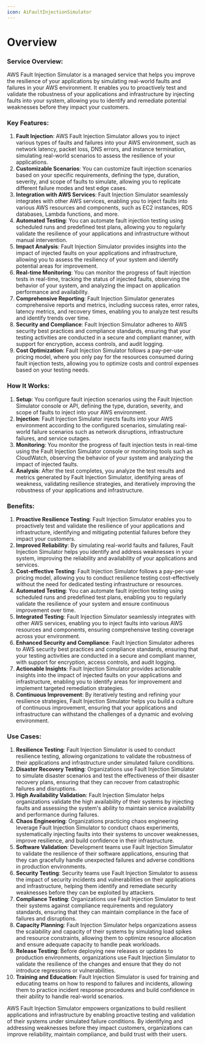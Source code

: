 ```yaml
---
icon: AiFaultInjectionSimulator
---
```

# Overview

### Service Overview:

AWS Fault Injection Simulator is a managed service that helps you improve the resilience of your applications by simulating real-world faults and failures in your AWS environment. It enables you to proactively test and validate the robustness of your applications and infrastructure by injecting faults into your system, allowing you to identify and remediate potential weaknesses before they impact your customers.

### Key Features:

1. **Fault Injection**: AWS Fault Injection Simulator allows you to inject various types of faults and failures into your AWS environment, such as network latency, packet loss, DNS errors, and instance termination, simulating real-world scenarios to assess the resilience of your applications.
2. **Customizable Scenarios**: You can customize fault injection scenarios based on your specific requirements, defining the type, duration, severity, and scope of faults to simulate, allowing you to replicate different failure modes and test edge cases.
3. **Integration with AWS Services**: Fault Injection Simulator seamlessly integrates with other AWS services, enabling you to inject faults into various AWS resources and components, such as EC2 instances, RDS databases, Lambda functions, and more.
4. **Automated Testing**: You can automate fault injection testing using scheduled runs and predefined test plans, allowing you to regularly validate the resilience of your applications and infrastructure without manual intervention.
5. **Impact Analysis**: Fault Injection Simulator provides insights into the impact of injected faults on your applications and infrastructure, allowing you to assess the resiliency of your system and identify potential areas for improvement.
6. **Real-time Monitoring**: You can monitor the progress of fault injection tests in real-time, tracking the status of injected faults, observing the behavior of your system, and analyzing the impact on application performance and availability.
7. **Comprehensive Reporting**: Fault Injection Simulator generates comprehensive reports and metrics, including success rates, error rates, latency metrics, and recovery times, enabling you to analyze test results and identify trends over time.
8. **Security and Compliance**: Fault Injection Simulator adheres to AWS security best practices and compliance standards, ensuring that your testing activities are conducted in a secure and compliant manner, with support for encryption, access controls, and audit logging.
9. **Cost Optimization**: Fault Injection Simulator follows a pay-per-use pricing model, where you only pay for the resources consumed during fault injection tests, allowing you to optimize costs and control expenses based on your testing needs.

### How It Works:

1. **Setup**: You configure fault injection scenarios using the Fault Injection Simulator console or API, defining the type, duration, severity, and scope of faults to inject into your AWS environment.
2. **Injection**: Fault Injection Simulator injects faults into your AWS environment according to the configured scenarios, simulating real-world failure scenarios such as network disruptions, infrastructure failures, and service outages.
3. **Monitoring**: You monitor the progress of fault injection tests in real-time using the Fault Injection Simulator console or monitoring tools such as CloudWatch, observing the behavior of your system and analyzing the impact of injected faults.
4. **Analysis**: After the test completes, you analyze the test results and metrics generated by Fault Injection Simulator, identifying areas of weakness, validating resilience strategies, and iteratively improving the robustness of your applications and infrastructure.

### Benefits:

1. **Proactive Resilience Testing**: Fault Injection Simulator enables you to proactively test and validate the resilience of your applications and infrastructure, identifying and mitigating potential failures before they impact your customers.
2. **Improved Reliability**: By simulating real-world faults and failures, Fault Injection Simulator helps you identify and address weaknesses in your system, improving the reliability and availability of your applications and services.
3. **Cost-effective Testing**: Fault Injection Simulator follows a pay-per-use pricing model, allowing you to conduct resilience testing cost-effectively without the need for dedicated testing infrastructure or resources.
4. **Automated Testing**: You can automate fault injection testing using scheduled runs and predefined test plans, enabling you to regularly validate the resilience of your system and ensure continuous improvement over time.
5. **Integrated Testing**: Fault Injection Simulator seamlessly integrates with other AWS services, enabling you to inject faults into various AWS resources and components, ensuring comprehensive testing coverage across your environment.
6. **Enhanced Security and Compliance**: Fault Injection Simulator adheres to AWS security best practices and compliance standards, ensuring that your testing activities are conducted in a secure and compliant manner, with support for encryption, access controls, and audit logging.
7. **Actionable Insights**: Fault Injection Simulator provides actionable insights into the impact of injected faults on your applications and infrastructure, enabling you to identify areas for improvement and implement targeted remediation strategies.
8. **Continuous Improvement**: By iteratively testing and refining your resilience strategies, Fault Injection Simulator helps you build a culture of continuous improvement, ensuring that your applications and infrastructure can withstand the challenges of a dynamic and evolving environment.

### Use Cases:

1. **Resilience Testing**: Fault Injection Simulator is used to conduct resilience testing, allowing organizations to validate the robustness of their applications and infrastructure under simulated failure conditions.
2. **Disaster Recovery Testing**: Organizations use Fault Injection Simulator to simulate disaster scenarios and test the effectiveness of their disaster recovery plans, ensuring that they can recover from catastrophic failures and disruptions. 
3. **High Availability Validation**: Fault Injection Simulator helps organizations validate the high availability of their systems by injecting faults and assessing the system's ability to maintain service availability and performance during failures.
4. **Chaos Engineering**: Organizations practicing chaos engineering leverage Fault Injection Simulator to conduct chaos experiments, systematically injecting faults into their systems to uncover weaknesses, improve resilience, and build confidence in their infrastructure.
5. **Software Validation**: Development teams use Fault Injection Simulator to validate the resilience of their software applications, ensuring that they can gracefully handle unexpected failures and adverse conditions in production environments.
6. **Security Testing**: Security teams use Fault Injection Simulator to assess the impact of security incidents and vulnerabilities on their applications and infrastructure, helping them identify and remediate security weaknesses before they can be exploited by attackers.
7. **Compliance Testing**: Organizations use Fault Injection Simulator to test their systems against compliance requirements and regulatory standards, ensuring that they can maintain compliance in the face of failures and disruptions.
8. **Capacity Planning**: Fault Injection Simulator helps organizations assess the scalability and capacity of their systems by simulating load spikes and resource constraints, allowing them to optimize resource allocation and ensure adequate capacity to handle peak workloads.
9. **Release Testing**: Before deploying new releases or updates to production environments, organizations use Fault Injection Simulator to validate the resilience of the changes and ensure that they do not introduce regressions or vulnerabilities.
10. **Training and Education**: Fault Injection Simulator is used for training and educating teams on how to respond to failures and incidents, allowing them to practice incident response procedures and build confidence in their ability to handle real-world scenarios.

AWS Fault Injection Simulator empowers organizations to build resilient applications and infrastructure by enabling proactive testing and validation of their systems under simulated failure conditions. By identifying and addressing weaknesses before they impact customers, organizations can improve reliability, maintain compliance, and build trust with their users.
